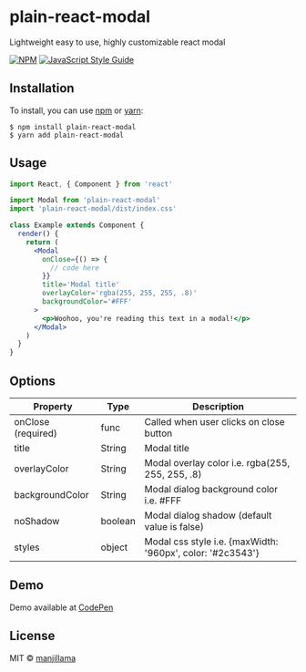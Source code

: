 # plain-react-modal

Lightweight easy to use, highly customizable react modal

[![NPM](https://img.shields.io/npm/v/plain-react-modal.svg)](https://www.npmjs.com/package/plain-react-modal) [![JavaScript Style Guide](https://img.shields.io/badge/code_style-standard-brightgreen.svg)](https://standardjs.com)

## Installation

To install, you can use [npm](https://npmjs.org/) or [yarn](https://yarnpkg.com):

    $ npm install plain-react-modal
    $ yarn add plain-react-modal

## Usage

```jsx
import React, { Component } from 'react'

import Modal from 'plain-react-modal'
import 'plain-react-modal/dist/index.css'

class Example extends Component {
  render() {
    return (
      <Modal
        onClose={() => {
          // code here
        }}
        title='Modal title'
        overlayColor='rgba(255, 255, 255, .8)'
        backgroundColor='#FFF'
      >
        <p>Woohoo, you're reading this text in a modal!</p>
      </Modal>
    )
  }
}
```

## Options

| Property           | Type    | Description                                                |
| ------------------ | ------- | ---------------------------------------------------------- |
| onClose (required) | func    | Called when user clicks on close button                    |
| title              | String  | Modal title                                                |
| overlayColor       | String  | Modal overlay color i.e. rgba(255, 255, 255, .8)           |
| backgroundColor    | String  | Modal dialog background color i.e. #FFF                    |
| noShadow           | boolean | Modal dialog shadow (default value is false)               |
| styles             | object  | Modal css style i.e. {maxWidth: '960px', color: '#2c3543'} |

## Demo

Demo available at [CodePen](https://codepen.io/manjiltamang/project/full/AJyNaq)

## License

MIT © [manjillama](https://github.com/manjillama)

